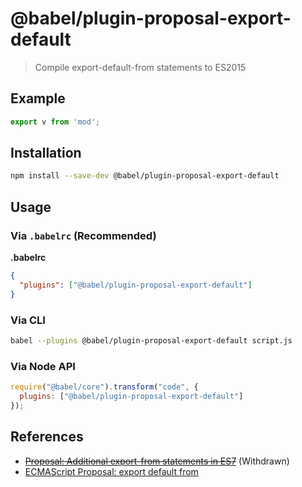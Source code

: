 # @babel/plugin-proposal-export-default

> Compile export-default-from statements to ES2015

## Example

```js
export v from 'mod';
```

## Installation

```sh
npm install --save-dev @babel/plugin-proposal-export-default
```

## Usage

### Via `.babelrc` (Recommended)

**.babelrc**

```json
{
  "plugins": ["@babel/plugin-proposal-export-default"]
}
```

### Via CLI

```sh
babel --plugins @babel/plugin-proposal-export-default script.js
```

### Via Node API

```javascript
require("@babel/core").transform("code", {
  plugins: ["@babel/plugin-proposal-export-default"]
});
```
## References

* ~~[Proposal: Additional export-from statements in ES7](https://github.com/leebyron/ecmascript-more-export-from)~~ (Withdrawn)
* [ECMAScript Proposal: export default from](https://github.com/leebyron/ecmascript-export-default-from)
